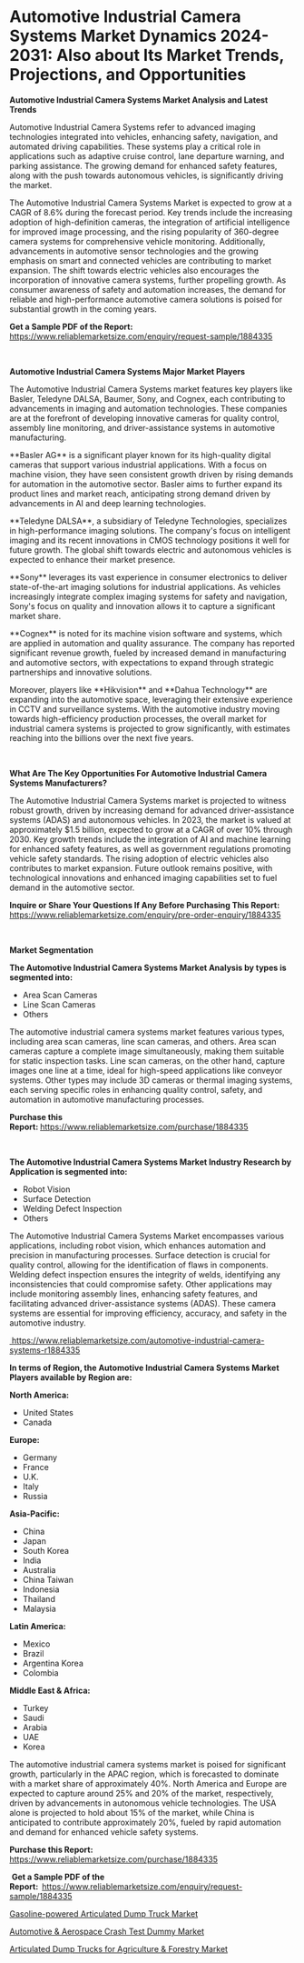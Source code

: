 <p><h1>Automotive Industrial Camera Systems Market Dynamics 2024-2031: Also about Its Market Trends, Projections, and Opportunities</h1></p><p><strong>Automotive Industrial Camera Systems Market Analysis and Latest Trends</strong></p>
<p><p>Automotive Industrial Camera Systems refer to advanced imaging technologies integrated into vehicles, enhancing safety, navigation, and automated driving capabilities. These systems play a critical role in applications such as adaptive cruise control, lane departure warning, and parking assistance. The growing demand for enhanced safety features, along with the push towards autonomous vehicles, is significantly driving the market.</p><p>The Automotive Industrial Camera Systems Market is expected to grow at a CAGR of 8.6% during the forecast period. Key trends include the increasing adoption of high-definition cameras, the integration of artificial intelligence for improved image processing, and the rising popularity of 360-degree camera systems for comprehensive vehicle monitoring. Additionally, advancements in automotive sensor technologies and the growing emphasis on smart and connected vehicles are contributing to market expansion. The shift towards electric vehicles also encourages the incorporation of innovative camera systems, further propelling growth. As consumer awareness of safety and automation increases, the demand for reliable and high-performance automotive camera solutions is poised for substantial growth in the coming years.</p></p>
<p><strong>Get a Sample PDF of the Report:&nbsp;</strong> <a href="https://www.reliablemarketsize.com/enquiry/request-sample/1884335?utm_campaign=1131&utm_medium=2&utm_source=Github&utm_content=ia&utm_term=04112024&utm_id=automotive-industrial-camera-systems">https://www.reliablemarketsize.com/enquiry/request-sample/1884335</a></p>
<p>&nbsp;</p>
<p><strong>Automotive Industrial Camera Systems Major Market Players</strong></p>
<p><p>The Automotive Industrial Camera Systems market features key players like Basler, Teledyne DALSA, Baumer, Sony, and Cognex, each contributing to advancements in imaging and automation technologies. These companies are at the forefront of developing innovative cameras for quality control, assembly line monitoring, and driver-assistance systems in automotive manufacturing.</p><p>**Basler AG** is a significant player known for its high-quality digital cameras that support various industrial applications. With a focus on machine vision, they have seen consistent growth driven by rising demands for automation in the automotive sector. Basler aims to further expand its product lines and market reach, anticipating strong demand driven by advancements in AI and deep learning technologies.</p><p>**Teledyne DALSA**, a subsidiary of Teledyne Technologies, specializes in high-performance imaging solutions. The company's focus on intelligent imaging and its recent innovations in CMOS technology positions it well for future growth. The global shift towards electric and autonomous vehicles is expected to enhance their market presence.</p><p>**Sony** leverages its vast experience in consumer electronics to deliver state-of-the-art imaging solutions for industrial applications. As vehicles increasingly integrate complex imaging systems for safety and navigation, Sony's focus on quality and innovation allows it to capture a significant market share.</p><p>**Cognex** is noted for its machine vision software and systems, which are applied in automation and quality assurance. The company has reported significant revenue growth, fueled by increased demand in manufacturing and automotive sectors, with expectations to expand through strategic partnerships and innovative solutions.</p><p>Moreover, players like **Hikvision** and **Dahua Technology** are expanding into the automotive space, leveraging their extensive experience in CCTV and surveillance systems. With the automotive industry moving towards high-efficiency production processes, the overall market for industrial camera systems is projected to grow significantly, with estimates reaching into the billions over the next five years.</p></p>
<p>&nbsp;</p>
<p><strong>What Are The Key Opportunities For Automotive Industrial Camera Systems Manufacturers?</strong></p>
<p><p>The Automotive Industrial Camera Systems market is projected to witness robust growth, driven by increasing demand for advanced driver-assistance systems (ADAS) and autonomous vehicles. In 2023, the market is valued at approximately $1.5 billion, expected to grow at a CAGR of over 10% through 2030. Key growth trends include the integration of AI and machine learning for enhanced safety features, as well as government regulations promoting vehicle safety standards. The rising adoption of electric vehicles also contributes to market expansion. Future outlook remains positive, with technological innovations and enhanced imaging capabilities set to fuel demand in the automotive sector.</p></p>
<p><strong>Inquire or Share Your Questions If Any Before Purchasing This Report:</strong> <a href="https://www.reliablemarketsize.com/enquiry/pre-order-enquiry/1884335?utm_campaign=1131&utm_medium=2&utm_source=Github&utm_content=ia&utm_term=04112024&utm_id=automotive-industrial-camera-systems">https://www.reliablemarketsize.com/enquiry/pre-order-enquiry/1884335</a></p>
<p>&nbsp;</p>
<p><strong>Market Segmentation</strong></p>
<p><strong>The Automotive Industrial Camera Systems Market Analysis by types is segmented into:</strong></p>
<p><ul><li>Area Scan Cameras</li><li>Line Scan Cameras</li><li>Others</li></ul></p>
<p><p>The automotive industrial camera systems market features various types, including area scan cameras, line scan cameras, and others. Area scan cameras capture a complete image simultaneously, making them suitable for static inspection tasks. Line scan cameras, on the other hand, capture images one line at a time, ideal for high-speed applications like conveyor systems. Other types may include 3D cameras or thermal imaging systems, each serving specific roles in enhancing quality control, safety, and automation in automotive manufacturing processes.</p></p>
<p><strong>Purchase this Report:&nbsp;</strong><a href="https://www.reliablemarketsize.com/purchase/1884335?utm_campaign=1131&utm_medium=2&utm_source=Github&utm_content=ia&utm_term=04112024&utm_id=automotive-industrial-camera-systems">https://www.reliablemarketsize.com/purchase/1884335</a></p>
<p>&nbsp;</p>
<p><strong>The Automotive Industrial Camera Systems Market Industry Research by Application is segmented into:</strong></p>
<p><ul><li>Robot Vision</li><li>Surface Detection</li><li>Welding Defect Inspection</li><li>Others</li></ul></p>
<p><p>The Automotive Industrial Camera Systems Market encompasses various applications, including robot vision, which enhances automation and precision in manufacturing processes. Surface detection is crucial for quality control, allowing for the identification of flaws in components. Welding defect inspection ensures the integrity of welds, identifying any inconsistencies that could compromise safety. Other applications may include monitoring assembly lines, enhancing safety features, and facilitating advanced driver-assistance systems (ADAS). These camera systems are essential for improving efficiency, accuracy, and safety in the automotive industry.</p></p>
<p><a href="https://www.reliablemarketsize.com/automotive-industrial-camera-systems-r1884335?utm_campaign=1131&utm_medium=2&utm_source=Github&utm_content=ia&utm_term=04112024&utm_id=automotive-industrial-camera-systems">&nbsp;https://www.reliablemarketsize.com/automotive-industrial-camera-systems-r1884335</a></p>
<p><strong>In terms of Region, the Automotive Industrial Camera Systems Market Players available by Region are:</strong></p>
<p>
    <p> <strong> North America: </strong>
        <ul>
            <li>United States</li>
            <li>Canada</li>
        </ul>
        </p> 
    <p> <strong> Europe: </strong>
        <ul>
            <li>Germany</li>
            <li>France</li>
            <li>U.K.</li>
            <li>Italy</li>
            <li>Russia</li>
        </ul>
        </p> 
    <p> <strong> Asia-Pacific: </strong>
        <ul>
            <li>China</li>
            <li>Japan</li>
            <li>South Korea</li>
            <li>India</li>
            <li>Australia</li>
            <li>China Taiwan</li>
            <li>Indonesia</li>
            <li>Thailand</li>
            <li>Malaysia</li>
        </ul>
        </p> 
    <p> <strong> Latin America: </strong>
        <ul>
            <li>Mexico</li>
            <li>Brazil</li>
            <li>Argentina Korea</li>
            <li>Colombia</li>
        </ul>
        </p> 
    <p> <strong> Middle East & Africa: </strong>
        <ul>
            <li>Turkey</li>
            <li>Saudi</li>
            <li>Arabia</li>
            <li>UAE</li>
            <li>Korea</li>
        </ul>
    </p>
    </p>
<p><p>The automotive industrial camera systems market is poised for significant growth, particularly in the APAC region, which is forecasted to dominate with a market share of approximately 40%. North America and Europe are expected to capture around 25% and 20% of the market, respectively, driven by advancements in autonomous vehicle technologies. The USA alone is projected to hold about 15% of the market, while China is anticipated to contribute approximately 20%, fueled by rapid automation and demand for enhanced vehicle safety systems.</p></p>
<p><strong>Purchase this Report: </strong><a href="https://www.reliablemarketsize.com/purchase/1884335?utm_campaign=1131&utm_medium=2&utm_source=Github&utm_content=ia&utm_term=04112024&utm_id=automotive-industrial-camera-systems">https://www.reliablemarketsize.com/purchase/1884335</a></p>
<p>&nbsp;<strong>Get a Sample PDF of the Report:&nbsp;&nbsp;</strong><a href="https://www.reliablemarketsize.com/enquiry/request-sample/1884335?utm_campaign=1131&utm_medium=2&utm_source=Github&utm_content=ia&utm_term=04112024&utm_id=automotive-industrial-camera-systems">https://www.reliablemarketsize.com/enquiry/request-sample/1884335</a></p>
<p><strong></strong></p>
<p><p><a href="https://github.com/simaoav1leveto/Market-Research-Report-List-1/blob/main/gasoline-powered-articulated-dump-truck-market.md?utm_campaign=1131&utm_medium=2&utm_source=Github&utm_content=ia&utm_term=04112024&utm_id=automotive-industrial-camera-systems">Gasoline-powered Articulated Dump Truck Market</a></p><p><a href="https://github.com/CliffMedina6/Market-Research-Report-List-7/blob/main/automotive-aerospace-crash-test-dummy-market.md?utm_campaign=1131&utm_medium=2&utm_source=Github&utm_content=ia&utm_term=04112024&utm_id=automotive-industrial-camera-systems">Automotive & Aerospace Crash Test Dummy Market</a></p><p><a href="https://github.com/libbyquberhow/Market-Research-Report-List-1/blob/main/articulated-dump-trucks-for-agriculture-forestry-market.md?utm_campaign=1131&utm_medium=2&utm_source=Github&utm_content=ia&utm_term=04112024&utm_id=automotive-industrial-camera-systems">Articulated Dump Trucks for Agriculture & Forestry Market</a></p></p>